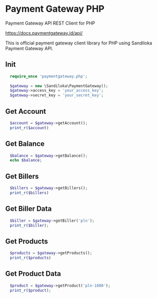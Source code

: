Payment Gateway PHP
=================

Payment Gateway API REST Client for PHP

https://docs.paymentgateway.id/api/

This is official payment gateway client library for PHP using Sandiloka Payment Gateway API.

## Init
```php
  require_once 'paymentgateway.php';
  
  $gateway = new \Sandiloka\PaymentGateway();
  $gateway->access_key = 'your_access_key';
  $gateway->secret_key = 'your_secret_key';
```

## Get Account 

```php
  $account = $gateway->getAccount();
  print_r($account)
``` 

## Get Balance 

```php
  $balance = $gateway->getBalance();
  echo $balance;
``` 

## Get Billers

```php
  $billers = $gateway->getBillers();
  print_r($billers)
``` 
## Get Biller Data
```php
  $biller = $gateway->getBiller('pln');
  print_r($biller);
```
## Get Products

```php
  $products = $gateway->getProducts();
  print_r($products)
``` 
## Get Product Data
```php
  $product = $gateway->getProduct('pln-1600');
  print_r($product);
```

